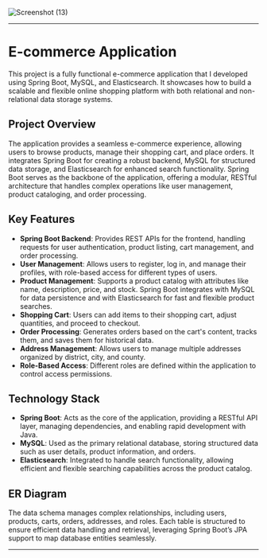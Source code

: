 ![Screenshot (13)](https://github.com/user-attachments/assets/9892c291-0bb0-474e-80f2-062d91627d81)

---

# E-commerce Application

This project is a fully functional e-commerce application that I developed using Spring Boot, MySQL, and Elasticsearch. It showcases how to build a scalable and flexible online shopping platform with both relational and non-relational data storage systems.

## Project Overview

The application provides a seamless e-commerce experience, allowing users to browse products, manage their shopping cart, and place orders. It integrates Spring Boot for creating a robust backend, MySQL for structured data storage, and Elasticsearch for enhanced search functionality. Spring Boot serves as the backbone of the application, offering a modular, RESTful architecture that handles complex operations like user management, product cataloging, and order processing.

## Key Features

- **Spring Boot Backend**: Provides REST APIs for the frontend, handling requests for user authentication, product listing, cart management, and order processing.
- **User Management**: Allows users to register, log in, and manage their profiles, with role-based access for different types of users.
- **Product Management**: Supports a product catalog with attributes like name, description, price, and stock. Spring Boot integrates with MySQL for data persistence and with Elasticsearch for fast and flexible product searches.
- **Shopping Cart**: Users can add items to their shopping cart, adjust quantities, and proceed to checkout.
- **Order Processing**: Generates orders based on the cart's content, tracks them, and saves them for historical data.
- **Address Management**: Allows users to manage multiple addresses organized by district, city, and county.
- **Role-Based Access**: Different roles are defined within the application to control access permissions.

## Technology Stack

- **Spring Boot**: Acts as the core of the application, providing a RESTful API layer, managing dependencies, and enabling rapid development with Java.
- **MySQL**: Used as the primary relational database, storing structured data such as user details, product information, and orders.
- **Elasticsearch**: Integrated to handle search functionality, allowing efficient and flexible searching capabilities across the product catalog.

## ER Diagram

The data schema manages complex relationships, including users, products, carts, orders, addresses, and roles. Each table is structured to ensure efficient data handling and retrieval, leveraging Spring Boot’s JPA support to map database entities seamlessly.

---

